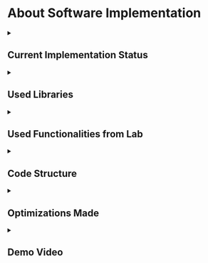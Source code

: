 # About Software Implementation


<details>
  <summary> <h2> Current Implementation Status </h2> </summary>
  
  ##

  The project is currently functional and implements most of the specified requirements. Features include:

  - LED control with animations: Slow and fast breathing effects, along with various combinations.
  - Buzzer functionality: The buzzer currently emits a single frequency, and an interrupt is implemented to stop it in real-time.
  - Bidirectional control of servomotors: Supports clockwise and counter-clockwise rotation with precise angle adjustments.
  - Interrupt handling: Interrupt functionality is implemented for the buzzer, allowing it to be stopped immediately upon receiving a specific IR command.

  The system responds promptly to IR commands and demonstrates effective use of interrupts for real-time control. However, the melody playback functionality for the buzzer is yet to be implemented.
  
##
</details>


<details>
  <summary> <h2> Used Libraries </h2> </summary>
  
  ##

  - <Arduino.h>: Essential for microcontroller programming, providing core functions like digitalWrite, analogWrite, and millis.
  - <IRremote.h>: A robust and well-documented library for receiving and decoding IR signals, simplifying command processing.
  - <Servo.h>: Facilitates precise and efficient control of servomotors, abstracting the complexities of PWM signal generation. These libraries reduce code complexity and enhance maintainability.
  
##
</details>


<details>
  <summary> <h2> Used Functionalities from Lab </h2> </summary>
  
  ##

  1. Used GPIO pins.
  2. USART:  Used via the serial monitor to debug IR signals and display informative messages during operation.
  3. Interrupts: Implemented for immediate stopping of the buzzer based on IR command.
  4. Timing with millis(): Used for synchronizing animations and servo movements without blocking the main program.
  5. PWM: Employed for LED animations and precise servo control.


  
##
</details>




<details>
  <summary> <h2> Code Structure </h2> </summary>
  
  ##

 The project is structured as follows:

- Hardware Initialization: Configures pins, enables PWM, and initializes objects (IR receiver and servos).
- Main Loop (loop): Processes IR commands, handles LED animations, plays buzzer melodies, and manages servo control.
- Dedicated Functions: Separate functions for resetting LEDs, managing animations, handling the buzzer, and controlling servos. Validation:

  Each functionality was tested independently to ensure accurate response to IR commands.
Interrupts were simulated and verified to immediately stop LEDs and the buzzer.


##
</details>





<details>
  <summary> <h2> Optimizations Made </h2> </summary>
  
  ##

 - Minimized Latency: Used millis() instead of delay for synchronized and non-blocking actions. These optimizations improve overall performance and scalability of the project.
 - Code Structuring: Organized features into dedicated functions, improving readability and maintainability.
 - Hardware PWM: Reduced processor load for LED animations by leveraging hardware timers.
 - Efficient Interrupts: Ensured the buzzer could be stopped immediately without disrupting other functionalities.


##
</details>



<details>
  <summary> <h2> Demo Video </h2> </summary>
  
  ##


[![Watch the video](https://img.youtube.com/vi/A8keHcwIQiY/maxresdefault.jpg)](https://youtube.com/watch/A8keHcwIQiY)

##
</details>
